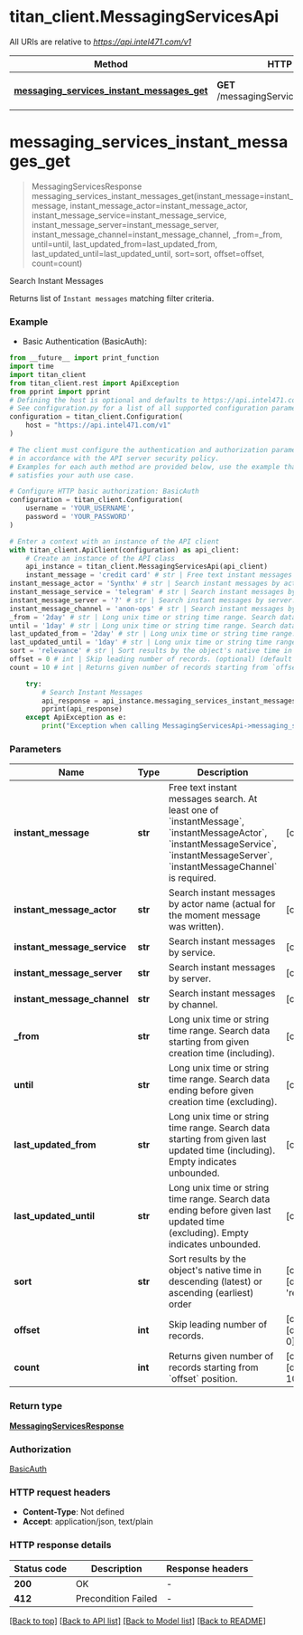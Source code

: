 # titan_client.MessagingServicesApi

All URIs are relative to *https://api.intel471.com/v1*

Method | HTTP request | Description
------------- | ------------- | -------------
[**messaging_services_instant_messages_get**](MessagingServicesApi.md#messaging_services_instant_messages_get) | **GET** /messagingServices/instantMessages | Search Instant Messages


# **messaging_services_instant_messages_get**
> MessagingServicesResponse messaging_services_instant_messages_get(instant_message=instant_message, instant_message_actor=instant_message_actor, instant_message_service=instant_message_service, instant_message_server=instant_message_server, instant_message_channel=instant_message_channel, _from=_from, until=until, last_updated_from=last_updated_from, last_updated_until=last_updated_until, sort=sort, offset=offset, count=count)

Search Instant Messages

Returns list of `Instant messages` matching filter criteria.

### Example

* Basic Authentication (BasicAuth):
```python
from __future__ import print_function
import time
import titan_client
from titan_client.rest import ApiException
from pprint import pprint
# Defining the host is optional and defaults to https://api.intel471.com/v1
# See configuration.py for a list of all supported configuration parameters.
configuration = titan_client.Configuration(
    host = "https://api.intel471.com/v1"
)

# The client must configure the authentication and authorization parameters
# in accordance with the API server security policy.
# Examples for each auth method are provided below, use the example that
# satisfies your auth use case.

# Configure HTTP basic authorization: BasicAuth
configuration = titan_client.Configuration(
    username = 'YOUR_USERNAME',
    password = 'YOUR_PASSWORD'
)

# Enter a context with an instance of the API client
with titan_client.ApiClient(configuration) as api_client:
    # Create an instance of the API class
    api_instance = titan_client.MessagingServicesApi(api_client)
    instant_message = 'credit card' # str | Free text instant messages search. At least one of `instantMessage`, `instantMessageActor`, `instantMessageService`, `instantMessageServer`, `instantMessageChannel` is required. (optional)
instant_message_actor = 'Synthx' # str | Search instant messages by actor name (actual for the moment message was written). (optional)
instant_message_service = 'telegram' # str | Search instant messages by service. (optional)
instant_message_server = '?' # str | Search instant messages by server. (optional)
instant_message_channel = 'anon-ops' # str | Search instant messages by channel. (optional)
_from = '2day' # str | Long unix time or string time range. Search data starting from given creation time (including). (optional)
until = '1day' # str | Long unix time or string time range. Search data ending before given creation time (excluding). (optional)
last_updated_from = '2day' # str | Long unix time or string time range. Search data starting from given last updated time (including). Empty indicates unbounded. (optional)
last_updated_until = '1day' # str | Long unix time or string time range. Search data ending before given last updated time (excluding). Empty indicates unbounded. (optional)
sort = 'relevance' # str | Sort results by the object's native time in descending (latest) or ascending (earliest) order (optional) (default to 'relevance')
offset = 0 # int | Skip leading number of records. (optional) (default to 0)
count = 10 # int | Returns given number of records starting from `offset` position. (optional) (default to 10)

    try:
        # Search Instant Messages
        api_response = api_instance.messaging_services_instant_messages_get(instant_message=instant_message, instant_message_actor=instant_message_actor, instant_message_service=instant_message_service, instant_message_server=instant_message_server, instant_message_channel=instant_message_channel, _from=_from, until=until, last_updated_from=last_updated_from, last_updated_until=last_updated_until, sort=sort, offset=offset, count=count)
        pprint(api_response)
    except ApiException as e:
        print("Exception when calling MessagingServicesApi->messaging_services_instant_messages_get: %s\n" % e)
```

### Parameters

Name | Type | Description  | Notes
------------- | ------------- | ------------- | -------------
 **instant_message** | **str**| Free text instant messages search. At least one of &#x60;instantMessage&#x60;, &#x60;instantMessageActor&#x60;, &#x60;instantMessageService&#x60;, &#x60;instantMessageServer&#x60;, &#x60;instantMessageChannel&#x60; is required. | [optional] 
 **instant_message_actor** | **str**| Search instant messages by actor name (actual for the moment message was written). | [optional] 
 **instant_message_service** | **str**| Search instant messages by service. | [optional] 
 **instant_message_server** | **str**| Search instant messages by server. | [optional] 
 **instant_message_channel** | **str**| Search instant messages by channel. | [optional] 
 **_from** | **str**| Long unix time or string time range. Search data starting from given creation time (including). | [optional] 
 **until** | **str**| Long unix time or string time range. Search data ending before given creation time (excluding). | [optional] 
 **last_updated_from** | **str**| Long unix time or string time range. Search data starting from given last updated time (including). Empty indicates unbounded. | [optional] 
 **last_updated_until** | **str**| Long unix time or string time range. Search data ending before given last updated time (excluding). Empty indicates unbounded. | [optional] 
 **sort** | **str**| Sort results by the object&#39;s native time in descending (latest) or ascending (earliest) order | [optional] [default to &#39;relevance&#39;]
 **offset** | **int**| Skip leading number of records. | [optional] [default to 0]
 **count** | **int**| Returns given number of records starting from &#x60;offset&#x60; position. | [optional] [default to 10]

### Return type

[**MessagingServicesResponse**](MessagingServicesResponse.md)

### Authorization

[BasicAuth](../README.md#BasicAuth)

### HTTP request headers

 - **Content-Type**: Not defined
 - **Accept**: application/json, text/plain

### HTTP response details
| Status code | Description | Response headers |
|-------------|-------------|------------------|
**200** | OK |  -  |
**412** | Precondition Failed |  -  |

[[Back to top]](#) [[Back to API list]](../README.md#documentation-for-api-endpoints) [[Back to Model list]](../README.md#documentation-for-models) [[Back to README]](../README.md)

